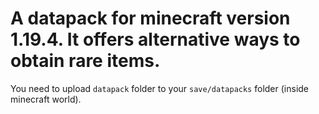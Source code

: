# A datapack for minecraft version 1.19.4. It offers alternative ways to obtain rare items.

You need to upload <code>datapack</code> folder to your <code>save/datapacks</code> folder (inside minecraft world).
